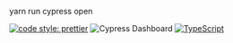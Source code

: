 yarn run cypress open

[![code style: prettier](https://img.shields.io/badge/code_style-prettier-ff69b4.svg?style=flat-square)](https://github.com/prettier/prettier)
<img src="https://camo.githubusercontent.com/80835a2ceb55510f19f3024cad3ebd25a7c9e8079f0a15d3c3e20c4e89b0e76a/68747470733a2f2f696d672e736869656c64732e696f2f656e64706f696e743f75726c3d68747470733a2f2f64617368626f6172642e637970726573732e696f2f62616467652f73696d706c652f367035336a772f6d6173746572267374796c653d666c6174266c6f676f3d63797072657373" alt="Cypress Dashboard" data-canonical-src="https://img.shields.io/endpoint?url=https://dashboard.cypress.io/badge/simple/6p53jw/master&amp;style=flat&amp;logo=cypress" style="max-width: 100%;">
[![TypeScript](https://badges.frapsoft.com/typescript/love/typescript.svg?v=101)](https://github.com/ellerbrock/typescript-badges/)
